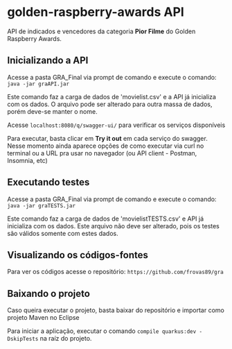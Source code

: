 # golden-raspberry-awards API

API de indicados e vencedores da categoria **Pior Filme** do Golden Raspberry Awards.

## Inicializando a API

Acesse a pasta GRA_Final via prompt de comando e execute o comando:
`java -jar graAPI.jar`

Este comando faz a carga de dados de 'movielist.csv' e a API já inicializa com os dados. O arquivo pode ser alterado para outra massa de dados, porém deve-se manter o nome.

Acesse `localhost:8080/q/swagger-ui/` para verificar os serviços disponíveis

Para executar, basta clicar em **Try it out** em cada serviço do swagger.
Nesse momento ainda aparece opções de como executar via curl no terminal ou a URL pra usar no navegador (ou API client - Postman, Insomnia, etc)

## Executando testes

Acesse a pasta GRA_Final via prompt de comando e execute o comando:
`java -jar graTESTS.jar`

Este comando faz a carga de dados de 'movielistTESTS.csv' e API já inicializa com os dados. Este arquivo não deve ser alterado, pois os testes são válidos somente com estes dados.

## Visualizando os códigos-fontes

Para ver os códigos acesse o repositório: `https://github.com/frovas89/gra`

## Baixando o projeto

Caso queira executar o projeto, basta baixar do repositório e importar como projeto Maven no Eclipse

Para iniciar a aplicação, executar o comando `compile quarkus:dev -DskipTests` na raíz do projeto.


